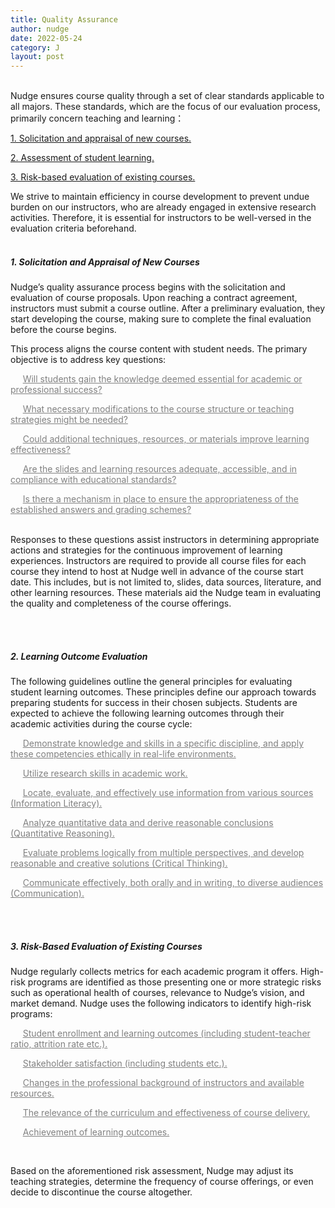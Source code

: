 ```yaml
---
title: Quality Assurance
author: nudge
date: 2022-05-24
category: J
layout: post
---
```


<br>
Nudge ensures course quality through a set of clear standards applicable to all majors. These standards, which are the focus of our evaluation process, primarily concern teaching and learning：

<u>1. Solicitation and appraisal of new courses.</u>

<u>2. Assessment of student learning.</u>

<u>3. Risk-based evaluation of existing courses.</u>

We strive to maintain efficiency in course development to prevent undue burden on our instructors, who are already engaged in extensive research activities. Therefore, it is essential for instructors to be well-versed in the evaluation criteria beforehand.
<br>
<br>

##### 1.	Solicitation and Appraisal of New Courses 
Nudge’s quality assurance process begins with the solicitation and evaluation of course proposals. Upon reaching a contract agreement, instructors must submit a course outline. After a preliminary evaluation, they start developing the course, making sure to complete the final evaluation before the course begins.

This process aligns the course content with student needs. The primary objective is to address key questions:

<font color="gray">

&nbsp;&nbsp;&nbsp;&nbsp;&nbsp;<u>Will students gain the knowledge deemed essential for academic or professional success?</u><br>

&nbsp;&nbsp;&nbsp;&nbsp;&nbsp;<u>What necessary modifications to the course structure or teaching strategies might be needed? </u><br>

&nbsp;&nbsp;&nbsp;&nbsp;&nbsp;<u>Could additional techniques, resources, or materials improve learning effectiveness?  </u><br>

&nbsp;&nbsp;&nbsp;&nbsp;&nbsp;<u>Are the slides and learning resources adequate, accessible, and in compliance with educational standards?  </u><br>

&nbsp;&nbsp;&nbsp;&nbsp;&nbsp;<u>Is there a mechanism in place to ensure the appropriateness of the established answers and grading schemes?</u><br>
</font>
<br>

Responses to these questions assist instructors in determining appropriate actions and strategies for the continuous improvement of learning experiences. Instructors are required to provide all course files for each course they intend to host at Nudge well in advance of the course start date. This includes, but is not limited to, slides, data sources, literature, and other learning resources. These materials aid the Nudge team in evaluating the quality and completeness of the course offerings.

<br>
<br>

##### 2. Learning Outcome Evaluation 
The following guidelines outline the general principles for evaluating student learning outcomes. These principles define our approach towards preparing students for success in their chosen subjects. Students are expected to achieve the following learning outcomes through their academic activities during the course cycle:

<font color="gray">
  
&nbsp;&nbsp;&nbsp;&nbsp;&nbsp;<u>Demonstrate knowledge and skills in a specific discipline, and apply these competencies ethically in real-life environments.  </u><br>

&nbsp;&nbsp;&nbsp;&nbsp;&nbsp;<u>Utilize research skills in academic work.</u><br>
  
&nbsp;&nbsp;&nbsp;&nbsp;&nbsp;<u>Locate, evaluate, and effectively use information from various sources (Information Literacy).</u><br>
  
&nbsp;&nbsp;&nbsp;&nbsp;&nbsp;<u>Analyze quantitative data and derive reasonable conclusions (Quantitative Reasoning).</u><br>
  
&nbsp;&nbsp;&nbsp;&nbsp;&nbsp;<u>Evaluate problems logically from multiple perspectives, and develop reasonable and creative solutions (Critical Thinking).</u><br>

&nbsp;&nbsp;&nbsp;&nbsp;&nbsp;<u>Communicate effectively, both orally and in writing, to diverse audiences (Communication).</u><br>

</font>
<br>
<br>

##### 3.	Risk-Based Evaluation of Existing Courses 
Nudge regularly collects metrics for each academic program it offers. High-risk programs are identified as those presenting one or more strategic risks such as operational health of courses, relevance to Nudge’s vision, and market demand. Nudge uses the following indicators to identify high-risk programs: 

<font color="gray">

&nbsp;&nbsp;&nbsp;&nbsp;&nbsp;<u>Student enrollment and learning outcomes (including student-teacher ratio, attrition rate etc.). </u><br>

&nbsp;&nbsp;&nbsp;&nbsp;&nbsp;<u>Stakeholder satisfaction (including students etc.).</u><br>

&nbsp;&nbsp;&nbsp;&nbsp;&nbsp;<u>Changes in the professional background of instructors and available resources.</u><br>

&nbsp;&nbsp;&nbsp;&nbsp;&nbsp;<u>The relevance of the curriculum and effectiveness of course delivery.</u><br>

&nbsp;&nbsp;&nbsp;&nbsp;&nbsp;<u>Achievement of learning outcomes. </u><br>

</font>
<br>

Based on the aforementioned risk assessment, Nudge may adjust its teaching strategies, determine the frequency of course offerings, or even decide to discontinue the course altogether.
<br>
<br>
